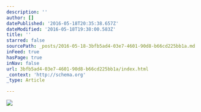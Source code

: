 ```yaml
---
description: ''
author: []
datePublished: '2016-05-18T20:35:38.657Z'
dateModified: '2016-05-18T19:38:00.583Z'
title: ''
starred: false
sourcePath: _posts/2016-05-18-3bfb5ad4-03e7-4601-90d8-b66cd225bb1a.md
inFeed: true
hasPage: true
inNav: false
url: 3bfb5ad4-03e7-4601-90d8-b66cd225bb1a/index.html
_context: 'http://schema.org'
_type: Article

---
```

![](https://the-grid-user-content.s3-us-west-2.amazonaws.com/a154571a-0a43-47ff-9d30-0b51efb4a10e.jpg)